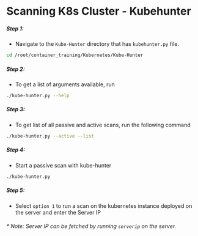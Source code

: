 # Scanning K8s Cluster - Kubehunter



##### Step 1: 


* Navigate to the `Kube-Hunter` directory that has `kubehunter.py` file.

```bash
cd /root/container_training/Kubernetes/Kube-Hunter
```


##### Step 2: 

* To get a list of arguments available, run

```bash
./kube-hunter.py --help
```


##### Step 3: 

* To get list of all passive and active scans, run the following command

```bash
./kube-hunter.py --active --list
```


##### Step 4: 

* Start a passive scan with kube-hunter

```bash
./kube-hunter.py
```


##### Step 5: 

* Select `option 1` to run a scan on the kubernetes instance deployed on the server and enter the Server IP


###### * Note: Server IP can be fetched by running `serverip` on the server.


